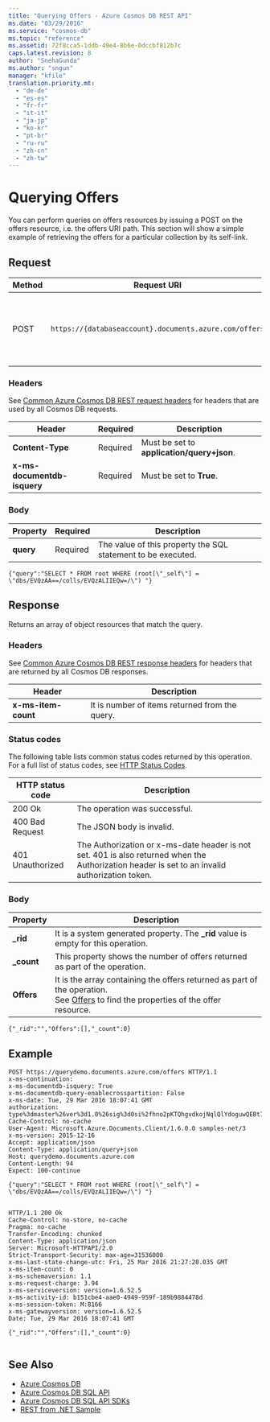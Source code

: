 ```yaml
---
title: "Querying Offers - Azure Cosmos DB REST API"
ms.date: "03/29/2016"
ms.service: "cosmos-db"
ms.topic: "reference"
ms.assetid: 72f8cca5-1ddb-49e4-8b6e-0dccbf812b7c
caps.latest.revision: 8
author: "SnehaGunda"
ms.author: "sngun"
manager: "kfile"
translation.priority.mt: 
  - "de-de"
  - "es-es"
  - "fr-fr"
  - "it-it"
  - "ja-jp"
  - "ko-kr"
  - "pt-br"
  - "ru-ru"
  - "zh-cn"
  - "zh-tw"
---
```

# Querying Offers
  You can perform queries on offers resources by issuing a POST on the offers resource, i.e. the offers URI path. This section will show a simple example of retrieving the offers for a particular collection by its self-link.  
  
## Request  
  
|Method|Request URI|Description|  
|------------|-----------------|-----------------|  
|POST|`https://{databaseaccount}.documents.azure.com/offers`|Note that {databaseaccount} is the name of the Azure Cosmos DB account you created under your subscription.|  
  
### Headers  
 See [Common Azure Cosmos DB REST request headers](common-cosmosdb-rest-request-headers.md) for headers that are used by all Cosmos DB requests.  
  
|Header|Required|Description|  
|------------|--------------|-----------------|  
|**Content-Type**|Required|Must be set to **application/query+json**.|  
|**x-ms-documentdb-isquery**|Required|Must be set to **True**.|  
  
### Body  
  
|Property|Required|Description|  
|--------------|--------------|-----------------|  
|**query**|Required|The value of this property the SQL statement to be executed.|  
  
```  
{"query":"SELECT * FROM root WHERE (root[\"_self\"] = \"dbs/EVQzAA==/colls/EVQzALIIEQw=/\") "}  
```  
  
## Response  
 Returns an array of object resources that match the query.  
  
### Headers  
 See [Common Azure Cosmos DB REST response headers](common-cosmosdb-rest-response-headers.md) for headers that are returned by all Cosmos DB responses.  
  
|Header|Description|  
|------------|-----------------|  
|**x-ms-item-count**|It is number of items returned from the query.|  
  
### Status codes  
 The following table lists common status codes returned by this operation. For a full list of status codes, see [HTTP Status Codes](https://msdn.microsoft.com/library/azure/dn783364.aspx).  
  
|HTTP status code|Description|  
|----------------------|-----------------|  
|200 Ok|The operation was successful.|  
|400 Bad Request|The JSON body is invalid.|  
|401 Unauthorized|The Authorization or x-ms-date header is not set. 401 is also returned when the Authorization header is set to an invalid authorization token.|  
  
### Body  
  
|Property|Description|  
|--------------|-----------------|  
|**_rid**|It is a system generated property. The **_rid** value is empty for this operation.|  
|**_count**|This property shows the number of offers returned as part of the operation.|  
|**Offers**|It is the array containing the offers returned as part of the  operation.<br />See [Offers](offers.md) to find the properties of the offer resource.|  
  
```  
{"_rid":"","Offers":[],"_count":0}  
```  
  
## Example  
  
```  
POST https://querydemo.documents.azure.com/offers HTTP/1.1  
x-ms-continuation:   
x-ms-documentdb-isquery: True  
x-ms-documentdb-query-enablecrosspartition: False  
x-ms-date: Tue, 29 Mar 2016 18:07:41 GMT  
authorization: type%3dmaster%26ver%3d1.0%26sig%3d0si%2fhno2pKTQhgvdkojNqlQlYdoguwQEBt79XvpobMc%3d  
Cache-Control: no-cache  
User-Agent: Microsoft.Azure.Documents.Client/1.6.0.0 samples-net/3  
x-ms-version: 2015-12-16  
Accept: application/json  
Content-Type: application/query+json  
Host: querydemo.documents.azure.com  
Content-Length: 94  
Expect: 100-continue  
  
{"query":"SELECT * FROM root WHERE (root[\"_self\"] = \"dbs/EVQzAA==/colls/EVQzALIIEQw=/\") "}  
  
```  
  
```  
HTTP/1.1 200 Ok  
Cache-Control: no-store, no-cache  
Pragma: no-cache  
Transfer-Encoding: chunked  
Content-Type: application/json  
Server: Microsoft-HTTPAPI/2.0  
Strict-Transport-Security: max-age=31536000  
x-ms-last-state-change-utc: Fri, 25 Mar 2016 21:27:20.035 GMT  
x-ms-item-count: 0  
x-ms-schemaversion: 1.1  
x-ms-request-charge: 3.94  
x-ms-serviceversion: version=1.6.52.5  
x-ms-activity-id: b151cbe4-aae0-4949-959f-189b9884478d  
x-ms-session-token: M:8166  
x-ms-gatewayversion: version=1.6.52.5  
Date: Tue, 29 Mar 2016 18:07:41 GMT  
  
{"_rid":"","Offers":[],"_count":0}  
  
```  
  
## See Also  
* [Azure Cosmos DB](https://docs.microsoft.com/azure/cosmos-db/introduction) 
* [Azure Cosmos DB SQL API](https://docs.microsoft.com/azure/cosmos-db/sql-api-introduction)   
* [Azure Cosmos DB SQL API SDKs](https://docs.microsoft.com/en-us/azure/cosmos-db/sql-api-sdk-dotnet)    
* [REST from .NET Sample](https://github.com/Azure/azure-documentdb-dotnet/tree/master/samples/rest-from-.net)  
  
  

